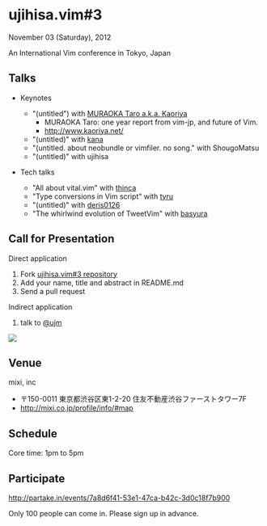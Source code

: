 # ujihisa.vim\#3

November 03 (Saturday), 2012

An International Vim conference in Tokyo, Japan

## Talks

* Keynotes
    * "(untitled") with [MURAOKA Taro a.k.a. Kaoriya](http://github.com/koron)
        * MURAOKA Taro: one year report from vim-jp, and future of Vim.
        * <http://www.kaoriya.net/>
    * "(untitled)" with [kana](http://github.com/kana)
    * "(untitled. about neobundle or vimfiler. no song." with ShougoMatsu
    * "(untitled)" with ujihisa

* Tech talks
    * "All about vital.vim" with [thinca](http://github.com/thinca)
    * "Type conversions in Vim script" with [tyru](http://github.com/tyru)
    * "(untitled)" with [deris0126](http://github.com/deris)
    * "The whirlwind evolution of TweetVim" with [basyura](https://github.com/basyura)

<!--
* Lightening talks
    * "Start Vim script" with choplin
    * "Vim-pep8" jbking
    * "My Unite plugins" with basyura
-->

## Call for Presentation

Direct application

1. Fork [ujihisa.vim#3 repository](http://github.com/vim-jp/ujihisa.vim-3)
2. Add your name, title and abstract in README.md
3. Send a pull request

Indirect application

1. talk to [@ujm](http://twitter.com/ujm)

![](http://atnd.org/event_images/0004/1623/Vim_logo_original.png?1317617866)

## Venue

mixi, inc

* 〒150-0011 東京都渋谷区東1-2-20 住友不動産渋谷ファーストタワー7F
* <http://mixi.co.jp/profile/info/#map>

## Schedule

Core time: 1pm to 5pm

<!--
* 12:30pm Open
    * checkin
* 1pm Welcome (by ujihisa)
* 1pm ~ 5pm many presentations
* 5pm Closing (by ujihisa)
* 5:30pm Dinner
* ~8pm Free talks
-->

## Participate

<http://partake.in/events/7a8d6f41-53e1-47ca-b42c-3d0c18f7b900>

Only 100 people can come in. Please sign up in advance.
